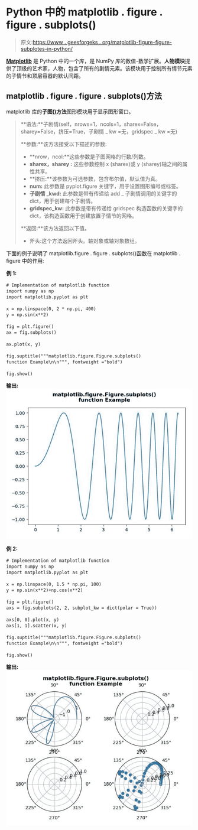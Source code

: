 # Python 中的 matplotlib . figure . figure . subplots()

> 原文:[https://www . geesforgeks . org/matplotlib-figure-figure-subplotes-in-python/](https://www.geeksforgeeks.org/matplotlib-figure-figure-subplots-in-python/)

[**Matplotlib**](https://www.geeksforgeeks.org/python-introduction-matplotlib/) 是 Python 中的一个库，是 NumPy 库的数值-数学扩展。**人物模块**提供了顶级的艺术家，人物，包含了所有的剧情元素。该模块用于控制所有情节元素的子情节和顶层容器的默认间距。

## matplotlib . figure . figure . subplots()方法

matplotlib 库的**子图()方法**图形模块用于显示图形窗口。

> **语法:**子剧情(self，nrows=1，ncols=1，sharex=False，sharey=False，挤压=True，子剧情 _ kw =无，gridspec _ kw =无)
> 
> **参数:**该方法接受以下描述的参数:
> 
> *   **nrow，ncol:**这些参数是子图网格的行数/列数。
> *   **sharex，sharey :** 这些参数控制 x (sharex)或 y (sharey)轴之间的属性共享。
> *   **挤压:**该参数为可选参数，包含布尔值，默认值为真。
> *   **num:** 此参数是 pyplot.figure 关键字，用于设置图形编号或标签。
> *   **子剧情 _kwd:** 此参数是带有传递给 add _ 子剧情调用的关键字的 dict，用于创建每个子剧情。
> *   **gridspec_kw:** 此参数是带有传递给 gridspec 构造函数的关键字的 dict，该构造函数用于创建放置子情节的网格。
> 
> **返回:**该方法返回以下值。
> 
> *   斧头:这个方法返回斧头。轴对象或轴对象数组。

下面的例子说明了 matplotlib.figure . figure . subplots()函数在 matplotlib . figure 中的作用:

**例 1:**

```
# Implementation of matplotlib function
import numpy as np
import matplotlib.pyplot as plt

x = np.linspace(0, 2 * np.pi, 400)
y = np.sin(x**2)

fig = plt.figure()
ax = fig.subplots()

ax.plot(x, y)

fig.suptitle("""matplotlib.figure.Figure.subplots()
function Example\n\n""", fontweight ="bold") 

fig.show() 
```

**输出:**
![](img/ea90ae9ddbc56652a53d8ad4e6c4e081.png)

**例 2:**

```
# Implementation of matplotlib function
import numpy as np
import matplotlib.pyplot as plt

x = np.linspace(0, 1.5 * np.pi, 100)
y = np.sin(x**2)+np.cos(x**2)

fig = plt.figure()
axs = fig.subplots(2, 2, subplot_kw = dict(polar = True))

axs[0, 0].plot(x, y)
axs[1, 1].scatter(x, y)

fig.suptitle("""matplotlib.figure.Figure.subplots()
function Example\n\n""", fontweight ="bold") 

fig.show() 
```

**输出:**
![](img/99cd7212e976ebc65430fa5e7554a71e.png)